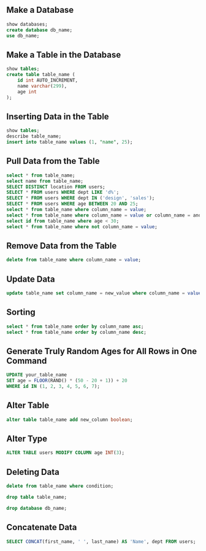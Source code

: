 ## Make a Database
```sql
show databases;
create database db_name;
use db_name;
```

## Make a Table in the Database
```sql
show tables;
create table table_name (
    id int AUTO_INCREMENT,
    name varchar(299),
    age int
);
```

## Inserting Data in the Table
```sql
show tables;
describe table_name;
insert into table_name values (1, "name", 25);
```

## Pull Data from the Table
```sql
select * from table_name;
select name from table_name;
SELECT DISTINCT location FROM users; 
SELECT * FROM users WHERE dept LIKE 'd%'; 
SELECT * FROM users WHERE dept IN ('design', 'sales');
SELECT * FROM users WHERE age BETWEEN 20 AND 25;
select * from table_name where column_name = value;
select * from table_name where column_name = value or column_name = another_value;
select id from table_name where age < 30;
select * from table_name where not column_name = value;
```

## Remove Data from the Table
```sql
delete from table_name where column_name = value;
```

## Update Data
```sql
update table_name set column_name = new_value where column_name = value;
```

## Sorting
```sql
select * from table_name order by column_name asc;
select * from table_name order by column_name desc;
```

## Generate Truly Random Ages for All Rows in One Command
```sql
UPDATE your_table_name
SET age = FLOOR(RAND() * (50 - 20 + 1)) + 20
WHERE id IN (1, 2, 3, 4, 5, 6, 7);
```

## Alter Table
```sql
alter table table_name add new_column boolean;
```

## Alter Type
```sql
ALTER TABLE users MODIFY COLUMN age INT(3);
```

## Deleting Data
```sql
delete from table_name where condition;
```
```sql
drop table table_name;
```
```sql
drop database db_name;
```

## Concatenate Data
```sql
SELECT CONCAT(first_name, ' ', last_name) AS 'Name', dept FROM users;
```